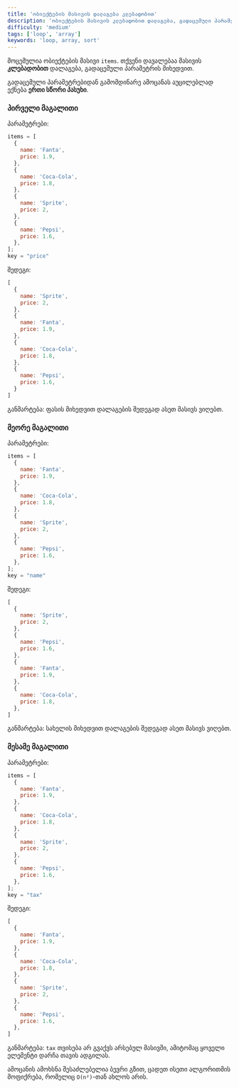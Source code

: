 ```yaml
---
title: 'ობიექტების მასივის დალაგება კლებადობით'
description: 'ობიექტების მასივის კლებადობით დალაგება, გადაცემული პარამეტრიდან გამომდინარე'
difficulty: 'medium'
tags: ['loop', 'array']
keywords: 'loop, array, sort'
---
```


მოცემულია ობიექტების მასივი `items`.
თქვენი დავალებაა მასივის **კლებადობით** დალაგება, გადაცემული პარამეტრის მიხედვით.

გადაცემული პარამეტრებიდან გამომდინარე ამოცანას აუცილებლად ექნება **ერთი სწორი პასუხი**.

### პირველი მაგალითი

პარამეტრები:

```js
items = [
  {
    name: 'Fanta',
    price: 1.9,
  },
  {
    name: 'Coca-Cola',
    price: 1.8,
  },
  {
    name: 'Sprite',
    price: 2,
  },
  {
    name: 'Pepsi',
    price: 1.6,
  },
];
key = "price"
```

შედეგი:

```js
[
  {
    name: 'Sprite',
    price: 2,
  },
  {
    name: 'Fanta',
    price: 1.9,
  },
  {
    name: 'Coca-Cola',
    price: 1.8,
  },
  {
    name: 'Pepsi',
    price: 1.6,
  }
]
```

განმარტება: ფასის მიხედვით დალაგების შედეგად ასეთ მასივს ვიღებთ.

### მეორე მაგალითი

პარამეტრები:

```js
items = [
  {
    name: 'Fanta',
    price: 1.9,
  },
  {
    name: 'Coca-Cola',
    price: 1.8,
  },
  {
    name: 'Sprite',
    price: 2,
  },
  {
    name: 'Pepsi',
    price: 1.6,
  },
];
key = "name"
```

შედეგი:

```js
[
  {
    name: 'Sprite',
    price: 2,
  },
  {
    name: 'Pepsi',
    price: 1.6,
  },
  {
    name: 'Fanta',
    price: 1.9,
  },
  {
    name: 'Coca-Cola',
    price: 1.8,
  },
]
```

განმარტება: სახელის მიხედვით დალაგების შედეგად ასეთ მასივს ვიღებთ.

### მესამე მაგალითი

პარამეტრები:

```js
items = [
  {
    name: 'Fanta',
    price: 1.9,
  },
  {
    name: 'Coca-Cola',
    price: 1.8,
  },
  {
    name: 'Sprite',
    price: 2,
  },
  {
    name: 'Pepsi',
    price: 1.6,
  },
];
key = "tax"
```

შედეგი:

```js
[
  {
    name: 'Fanta',
    price: 1.9,
  },
  {
    name: 'Coca-Cola',
    price: 1.8,
  },
  {
    name: 'Sprite',
    price: 2,
  },
  {
    name: 'Pepsi',
    price: 1.6,
  },
]
```

განმარტება: `tax` თვისება არ გვაქვს არსებულ მასივში, ამიტომაც ყოველი ელემენტი დარჩა თავის ადგილას.

ამოცანის ამოხსნა შესაძლებელია ბევრი გზით,
ცადეთ ისეთი ალგორითმის მოფიქრება, რომელიც `O(n²)`-თან ახლოს არის.